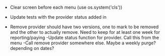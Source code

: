 - Clear screen before each menu (use os.system('cls')) 

- Update tests with the provider status added in
- Remove provider should have two versions, one to mark to be removed
    and the other to actually remove. Need to keep for at least one 
    week for reporting/paying
    -Update status function for provider. Call this from the menu
    -Call remove provider somewhere else. Maybe a weekly purge? depending on dates?
